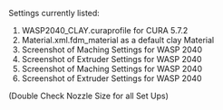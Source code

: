 Settings currently listed:

1. WASP2040_CLAY.curaprofile for CURA 5.7.2
2. Material.xml.fdm_material as a default clay Material 
3. Screenshot of Maching Settings for WASP 2040
4. Screenshot of Extruder Settings for WASP 2040
5. Screenshot of Maching Settings for WASP 2040
6. Screenshot of Extruder Settings for WASP 2040

(Double Check Nozzle Size for all Set Ups)
